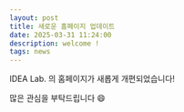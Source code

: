 ```yaml
---
layout: post
title: 새로운 홈페이지 업데이트
date: 2025-03-31 11:24:00
description: welcome !
tags: news
---
```


IDEA Lab. 의 홈페이지가 새롭게 개편되었습니다!

많은 관심을 부탁드립니다 😄